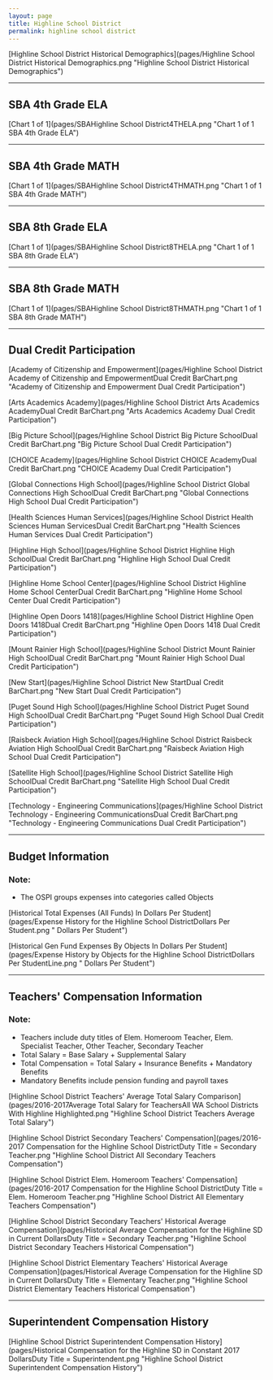 ```yaml
---
layout: page
title: Highline School District
permalink: highline school district
---
```



[Highline School District Historical Demographics](pages/Highline School District Historical Demographics.png "Highline School District Historical Demographics")

___

## SBA 4th Grade ELA

[Chart 1 of 1](pages/SBAHighline School District4THELA.png "Chart 1 of 1 SBA 4th Grade ELA")


___

## SBA 4th Grade MATH

[Chart 1 of 1](pages/SBAHighline School District4THMATH.png "Chart 1 of 1 SBA 4th Grade MATH")


___

## SBA 8th Grade ELA

[Chart 1 of 1](pages/SBAHighline School District8THELA.png "Chart 1 of 1 SBA 8th Grade ELA")


___

## SBA 8th Grade MATH

[Chart 1 of 1](pages/SBAHighline School District8THMATH.png "Chart 1 of 1 SBA 8th Grade MATH")


___

## Dual Credit Participation

[Academy of Citizenship and Empowerment](pages/Highline School District Academy of Citizenship and EmpowermentDual Credit BarChart.png "Academy of Citizenship and Empowerment Dual Credit Participation")

[Arts   Academics Academy](pages/Highline School District Arts   Academics AcademyDual Credit BarChart.png "Arts   Academics Academy Dual Credit Participation")

[Big Picture School](pages/Highline School District Big Picture SchoolDual Credit BarChart.png "Big Picture School Dual Credit Participation")

[CHOICE Academy](pages/Highline School District CHOICE AcademyDual Credit BarChart.png "CHOICE Academy Dual Credit Participation")

[Global Connections High School](pages/Highline School District Global Connections High SchoolDual Credit BarChart.png "Global Connections High School Dual Credit Participation")

[Health Sciences   Human Services](pages/Highline School District Health Sciences   Human ServicesDual Credit BarChart.png "Health Sciences   Human Services Dual Credit Participation")

[Highline High School](pages/Highline School District Highline High SchoolDual Credit BarChart.png "Highline High School Dual Credit Participation")

[Highline Home School Center](pages/Highline School District Highline Home School CenterDual Credit BarChart.png "Highline Home School Center Dual Credit Participation")

[Highline Open Doors 1418](pages/Highline School District Highline Open Doors 1418Dual Credit BarChart.png "Highline Open Doors 1418 Dual Credit Participation")

[Mount Rainier High School](pages/Highline School District Mount Rainier High SchoolDual Credit BarChart.png "Mount Rainier High School Dual Credit Participation")

[New Start](pages/Highline School District New StartDual Credit BarChart.png "New Start Dual Credit Participation")

[Puget Sound High School](pages/Highline School District Puget Sound High SchoolDual Credit BarChart.png "Puget Sound High School Dual Credit Participation")

[Raisbeck Aviation High School](pages/Highline School District Raisbeck Aviation High SchoolDual Credit BarChart.png "Raisbeck Aviation High School Dual Credit Participation")

[Satellite High School](pages/Highline School District Satellite High SchoolDual Credit BarChart.png "Satellite High School Dual Credit Participation")

[Technology - Engineering   Communications](pages/Highline School District Technology - Engineering   CommunicationsDual Credit BarChart.png "Technology - Engineering   Communications Dual Credit Participation")


___

## Budget Information
### Note:
- The OSPI groups expenses into categories called Objects

[Historical Total Expenses (All Funds) In Dollars Per Student](pages/Expense History for the Highline School DistrictDollars Per Student.png " Dollars Per Student")

[Historical Gen Fund Expenses By Objects In Dollars Per Student](pages/Expense History by Objects for the Highline School DistrictDollars Per StudentLine.png " Dollars Per Student")


___

## Teachers' Compensation Information
### Note:
- Teachers include duty titles of Elem. Homeroom Teacher, Elem. Specialist Teacher, Other Teacher, Secondary Teacher
- Total Salary = Base Salary + Supplemental Salary
- Total Compensation = Total Salary + Insurance Benefits + Mandatory Benefits
- Mandatory Benefits include pension funding and payroll taxes

[Highline School District Teachers' Average Total Salary Comparison](pages/2016-2017Average Total Salary for TeachersAll WA School Districts With Highline Highlighted.png "Highline School District Teachers Average Total Salary")

[Highline School District Secondary Teachers' Compensation](pages/2016-2017 Compensation for the Highline School DistrictDuty Title = Secondary Teacher.png "Highline School District All Secondary Teachers Compensation")

[Highline School District Elem. Homeroom Teachers' Compensation](pages/2016-2017 Compensation for the Highline School DistrictDuty Title = Elem. Homeroom Teacher.png "Highline School District All Elementary Teachers Compensation")

[Highline School District Secondary Teachers' Historical Average Compensation](pages/Historical Average Compensation for the Highline SD in Current DollarsDuty Title = Secondary Teacher.png "Highline School District Secondary Teachers Historical Compensation")

[Highline School District Elementary Teachers' Historical Average Compensation](pages/Historical Average Compensation for the Highline SD in Current DollarsDuty Title = Elementary Teacher.png "Highline School District Elementary Teachers Historical Compensation")


___

## Superintendent Compensation History

[Highline School District Superintendent Compensation History](pages/Historical Compensation for the Highline SD in Constant 2017 DollarsDuty Title = Superintendent.png "Highline School District Superintendent Compensation History")

